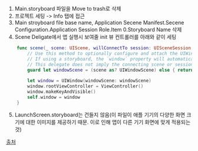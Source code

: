 
1. Main.storyboard 파일을 Move to trash로 삭제
2. 프로젝트 세팅 -> Info 탭에 접근
3. Main stroyboard file base name, Application Secene Manifest.Secene Configuration.Application Session Role.Item 0.Storyboard Name 삭제
4. Scene Deligate에서 앱 실행시 보여줄 init 뷰 컨트롤러를 아래와 같이 세팅

```swift
    func scene(_ scene: UIScene, willConnectTo session: UISceneSession, options connectionOptions: UIScene.ConnectionOptions) {
        // Use this method to optionally configure and attach the UIWindow `window` to the provided UIWindowScene `scene`.
        // If using a storyboard, the `window` property will automatically be initialized and attached to the scene.
        // This delegate does not imply the connecting scene or session are new (see `application:configurationForConnectingSceneSession` instead).
        guard let windowScene = (scene as? UIWindowScene) else { return }
        
        let window = UIWindow(windowScene: windowScene)
        window.rootViewController = ViewController()
        window.makeKeyAndVisible()
        self.window = window
    }
```

5. LaunchScreen.storyboard는 건들지 않음(이 파일이 애플 기기의 다양한 화면 크기에 대한 이미지를 제공하기 때문. 이로 인해 앱이 다른 기기 화면에 맞게 적용되는 것)

[출처](https://beepeach.tistory.com/671)
